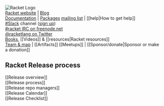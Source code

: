 ![Racket Logo](https://racket-lang.org/logo-and-text-1-2.png)  
[Racket website](http://racket-lang.org)  |  [Blog](https://blog.racket-lang.org)  
[Documentation](http://docs.racket-lang.org)  |  [Packages](https://pkgs.racket-lang.org)
[mailing list](https://lists.racket-lang.org)  |  [[help|How to get help]]  
[#Slack](https://racket.slack.com/) channel ([sign up](http://racket-slack.herokuapp.com/))  
[#racket IRC on freenode.net](https://botbot.me/freenode/racket/)  
[@racketlang on Twitter](https://twitter.com/racketlang)  
[Books](https://racket-lang.org/books.html), [[Videos]] & [[resources|Racket resources]]  
[Team & map](http://www.racket-lang.org/team.html) | [[Artifacts]] 
[[Meetups]] | [[Sponsor/donate|Sponsor or make a donation]]
## Racket Release process
[[Release overview]]  
[[Release process]]  
[[Release repo managers]]  
[[Release Calendar]]  
[[Release Checklist]]  
